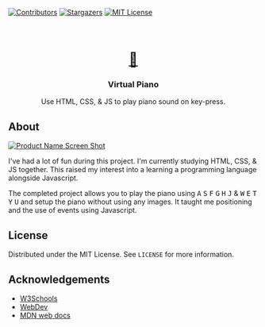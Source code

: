 [![Contributors][contributors-shield]][contributors-url]
[![Stargazers][stars-shield]][stars-url]
[![MIT License][license-shield]][license-url]


<br />
<p align="center">
  <a href="https://github.com/Spd11/Project--Virtual-Piano">
    <h1 align="center">🎹</h1>
  </a>

  <h3 align="center">Virtual Piano</h3>

  
  
  <p align="center">Use HTML, CSS, & JS to play piano sound on key-press.</p>

## About

[![Product Name Screen Shot][product-screenshot]](https://spd11.github.io/Project--Virtual-Piano/)

I've had a lot of fun during this project. I'm currently studying HTML, CSS, & JS together.
This raised my interest into a learning a programming language alongside Javascript.

The completed project allows you to play the piano using <kbd>A</kbd> <kbd>S</kbd> <kbd>F</kbd> <kbd>G</kbd> <kbd>H</kbd> <kbd>J</kbd>  &  <kbd>W</kbd> <kbd>E</kbd> <kbd>T</kbd> <kbd>Y</kbd> <kbd>U</kbd> 
and setup the piano without using any images. It taught me positioning and the use of events using Javascript.


<!-- LICENSE -->
## License

Distributed under the MIT License. See `LICENSE` for more information.



    

<!-- ACKNOWLEDGEMENTS -->
## Acknowledgements

* [W3Schools](https://www.w3schools.com/)
* [WebDev](https://web.dev/)
* [MDN web docs](https://developer.mozilla.org/)





<!-- MARKDOWN LINKS & IMAGES -->
<!-- https://www.markdownguide.org/basic-syntax/#reference-style-links -->
[contributors-shield]: https://img.shields.io/github/contributors/Spd11/Project--Virtual-Piano.svg?style=flat-square
[contributors-url]: https://github.com/Spd11/Project--Virtual-Piano/graphs/contributors
[forks-shield]: https://img.shields.io/github/forks/Spd11/Project--Virtual-Piano.svg?style=flat-square
[forks-url]: https://github.com/Spd11/Project--Virtual-Piano/network/members
[stars-shield]: https://img.shields.io/github/stars/Spd11/Project--Virtual-Piano.svg?style=flat-square
[stars-url]: https://github.com/Spd11/Project--Virtual-Piano/stargazers
[issues-shield]: https://img.shields.io/github/issues/Spd11/Project--Virtual-Piano.svg?style=flat-square
[issues-url]: https://github.com/Spd11/Project--Virtual-Piano/issues
[license-shield]: https://img.shields.io/github/license/Spd11/Project--Virtual-Piano.svg?style=flat-square
[license-url]: https://github.com/Spd11/Project--Virtual-Piano/blob/master/LICENSE
[product-screenshot]: https://i.imgur.com/PaZ5Fiq.jpeg
